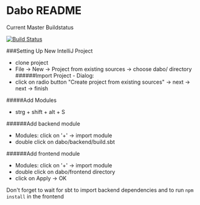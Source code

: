 # Dabo README #


Current Master Buildstatus

[![Build Status](https://travis-ci.com/NiggiSchiggi/dabo.svg?token=v4zBkZ1p2YHbnsqpZVb3&branch=master)](https://travis-ci.com/NiggiSchiggi/dabo)

###Setting Up New IntelliJ Project

* clone project
* File -> New -> Project from existing sources -> choose dabo/ directory
######Import Project - Dialog:
* click on radio button "Create project from existing sources" -> next -> next -> finish

#####Add Modules
* strg + shift + alt + S

######Add backend module
* Modules: click on '+' -> import module
* double click on dabo/backend/build.sbt

######Add frontend module
* Modules: click on '+' -> import module
* double click on dabo/frontend directory
* click on Apply -> OK

Don't forget to wait for sbt to import backend dependencies and to run `npm install` in the frontend